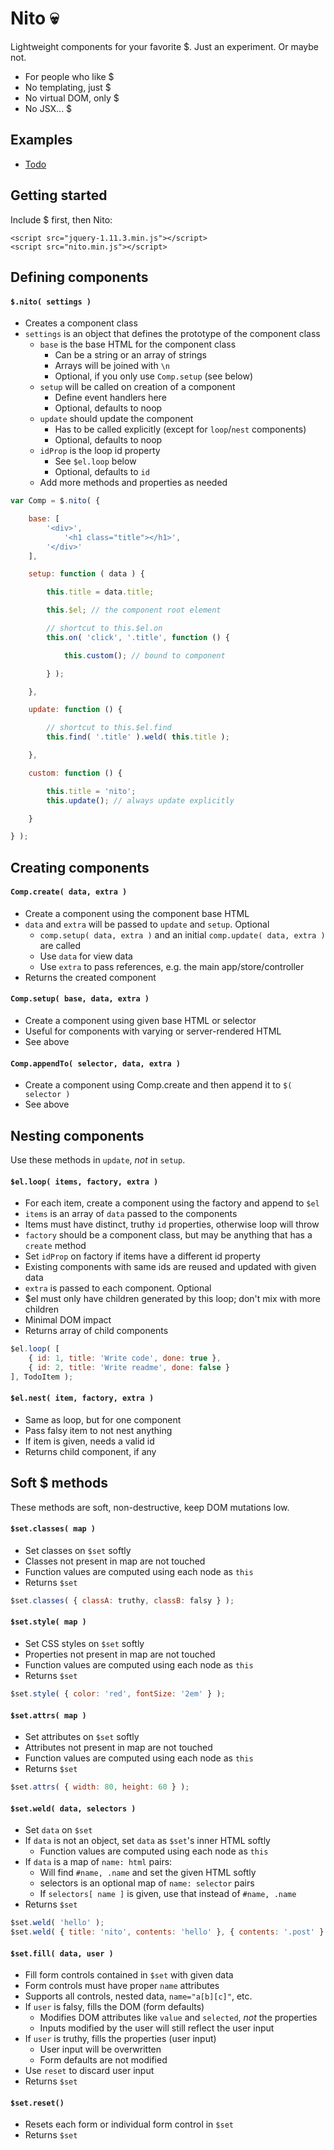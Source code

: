 # Nito :skull:

Lightweight components for your favorite $. Just an experiment. Or maybe not.

- For people who like $
- No templating, just $
- No virtual DOM, only $
- No JSX... $


## Examples

- [Todo](https://rawgit.com/morris/nito/master/examples/todo.html)


## Getting started

Include $ first, then Nito:

```
<script src="jquery-1.11.3.min.js"></script>
<script src="nito.min.js"></script>
```


## Defining components

#### `$.nito( settings )`

- Creates a component class
- `settings` is an object that defines the prototype of the component class
	- `base` is the base HTML for the component class
		- Can be a string or an array of strings
		- Arrays will be joined with `\n`
		- Optional, if you only use `Comp.setup` (see below)
	- `setup` will be called on creation of a component
		- Define event handlers here
		- Optional, defaults to noop
	- `update` should update the component
		- Has to be called explicitly (except for `loop`/`nest` components)
		- Optional, defaults to noop
	- `idProp` is the loop id property
		- See `$el.loop` below
		- Optional, defaults to `id`
	- Add more methods and properties as needed

```js
var Comp = $.nito( {

	base: [
		'<div>',
			'<h1 class="title"></h1>',
		'</div>'
	],

	setup: function ( data ) {

		this.title = data.title;

		this.$el; // the component root element

		// shortcut to this.$el.on
		this.on( 'click', '.title', function () {

			this.custom(); // bound to component

		} );

	},

	update: function () {

		// shortcut to this.$el.find
		this.find( '.title' ).weld( this.title );

	},

	custom: function () {

		this.title = 'nito';
		this.update(); // always update explicitly

	}

} );
```


## Creating components

#### `Comp.create( data, extra )`

- Create a component using the component base HTML
- `data` and `extra` will be passed to `update` and `setup`. Optional
	- `comp.setup( data, extra )` and an initial `comp.update( data, extra )` are called
	- Use `data` for view data
	- Use `extra` to pass references, e.g. the main app/store/controller
- Returns the created component

#### `Comp.setup( base, data, extra )`

- Create a component using given base HTML or selector
- Useful for components with varying or server-rendered HTML
- See above

#### `Comp.appendTo( selector, data, extra )`

- Create a component using Comp.create and then append it to `$( selector )`
- See above


## Nesting components

Use these methods in `update`, *not* in `setup`.

#### `$el.loop( items, factory, extra )`

- For each item, create a component using the factory and append to `$el`
- `items` is an array of `data` passed to the components
- Items must have distinct, truthy `id` properties, otherwise loop will throw
- `factory` should be a component class, but may be anything that has a `create` method
- Set `idProp` on factory if items have a different id property
- Existing components with same ids are reused and updated with given data
- `extra` is passed to each component. Optional
- $el must only have children generated by this loop; don't mix with more children
- Minimal DOM impact
- Returns array of child components

```js
$el.loop( [
	{ id: 1, title: 'Write code', done: true },
	{ id: 2, title: 'Write readme', done: false }
], TodoItem );
```

#### `$el.nest( item, factory, extra )`

- Same as loop, but for one component
- Pass falsy item to not nest anything
- If item is given, needs a valid id
- Returns child component, if any


## Soft $ methods

These methods are soft, non-destructive, keep DOM mutations low.

#### `$set.classes( map )`

- Set classes on `$set` softly
- Classes not present in map are not touched
- Function values are computed using each node as `this`
- Returns `$set`

```js
$set.classes( { classA: truthy, classB: falsy } );
```

#### `$set.style( map )`

- Set CSS styles on `$set` softly
- Properties not present in map are not touched
- Function values are computed using each node as `this`
- Returns `$set`

```js
$set.style( { color: 'red', fontSize: '2em' } );
```

#### `$set.attrs( map )`

- Set attributes on `$set` softly
- Attributes not present in map are not touched
- Function values are computed using each node as `this`
- Returns `$set`

```js
$set.attrs( { width: 80, height: 60 } );
```

#### `$set.weld( data, selectors )`

- Set `data` on `$set`
- If `data` is not an object, set `data` as `$set`'s inner HTML softly
	- Function values are computed using each node as `this`
- If `data` is a map of `name: html` pairs:
	- Will find `#name, .name` and set the given HTML softly
	- selectors is an optional map of `name: selector` pairs
	- If `selectors[ name ]` is given, use that instead of `#name, .name`
- Returns `$set`

```js
$set.weld( 'hello' );
$set.weld( { title: 'nito', contents: 'hello' }, { contents: '.post' } );
```

#### `$set.fill( data, user )`

- Fill form controls contained in `$set` with given data
- Form controls must have proper `name` attributes
- Supports all controls, nested data, `name="a[b][c]"`, etc.
- If `user` is falsy, fills the DOM (form defaults)
 	- Modifies DOM attributes like `value` and `selected`, *not* the properties
	- Inputs modified by the user will still reflect the user input
- If `user` is truthy, fills the properties (user input)
	- User input will be overwritten
	- Form defaults are not modified
- Use `reset` to discard user input
- Returns `$set`

#### `$set.reset()`

- Resets each form or individual form control in `$set`
- Returns `$set`
